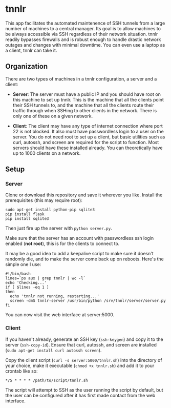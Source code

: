 # tnnlr

This app facilitates the automated maintenence of SSH tunnels from a large number of machines to a central manager. Its goal is to allow machines to be always accessible via SSH regardless of their network situation. tnnlr readily bypasses firewalls and is robust enough to handle drastic network outages and changes with minimal downtime. You can even use a laptop as a client, tnnlr can take it.

## Organization

There are two types of machines in a tnnlr configuration, a server and a client:

* **Server**: The server must have a public IP and you should have root on this machine to set up tnnlr. This is the machine that all the clients point their SSH tunnels to, and the machine that all the clients route their traffic through when SSHing to other clients in the network. There is only one of these on a given network.

* **Client**: The client may have any type of internet connection where port 22 is not blocked. It also must have passwordless login to a user on the server. You do not need root to set up a client, but basic utilities such as curl, autossh, and screen are required for the script to function. Most servers should have these installed already. You can theoretically have up to 1000 clients on a network.

## Setup

### Server

Clone or download this repository and save it wherever you like. Install the prerequisites (this may require root):
  
    sudo apt-get install python-pip sqlite3
    pip install flask
    pip install sqlite3

Then just fire up the server with `python server.py`.

Make sure that the server has an account with passwordless ssh login enabled (**not root**), this is for the clients to connect to.

It may be a good idea to add a keepalive script to make sure it doesn't randomly die, and to make the server come back up on reboots. Here's the simple one I use:

    #!/bin/bash
    lines=`ps aux | grep tnnlr | wc -l`
    echo 'Checking...'
    if [ $lines -eq 1 ]
    then
      echo 'tnnlr not running, restarting...'
      screen -dmS tnnlr-server /usr/bin/python /srv/tnnlr/server/server.py
    fi

You can now visit the web interface at server:5000.

### Client

If you haven't already, generate an SSH key (`ssh-keygen`) and copy it to the server (`ssh-copy-id`). Ensure that curl, autossh, and screen are installed (`sudo apt-get install curl autossh screen`).

Copy the client script (`curl -s server:5000/tnnlr.sh`) into the directory of your choice, make it executable (`chmod +x tnnlr.sh`) and add it to your crontab like so:

    */5 * * * * /path/to/script/tnnlr.sh

The script will attempt to SSH as the user running the script by default, but the user can be configured after it has first made contact from the web interface.
